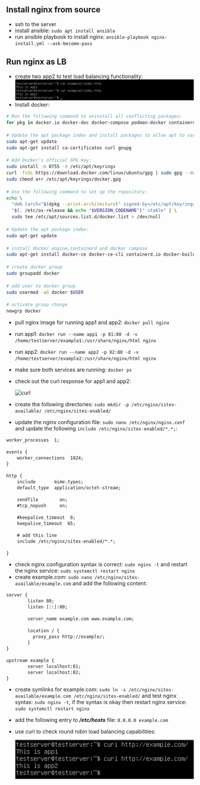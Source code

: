 ## Install nginx from source
- ssh to the server
- install ansible: `sudo apt install ansible`
- run ansible playbook to install nginx: `ansible-playbook nginx-install.yml --ask-become-pass`
## Run nginx as LB
- create two app2 to test load balancing functionality:
![twoapps](./twoapps.png)
- Install docker: 

```bash
# Run the following command to uninstall all conflicting packages:
for pkg in docker.io docker-doc docker-compose podman-docker containerd runc; do sudo apt-get remove $pkg; done

# Update the apt package index and install packages to allow apt to use a repository over HTTPS:
sudo apt-get update
sudo apt-get install ca-certificates curl gnupg

# Add Docker’s official GPG key:
sudo install -m 0755 -d /etc/apt/keyrings
curl -fsSL https://download.docker.com/linux/ubuntu/gpg | sudo gpg --dearmor -o /etc/apt/keyrings/docker.gpg
sudo chmod a+r /etc/apt/keyrings/docker.gpg

# Use the following command to set up the repository:
echo \
  "deb [arch="$(dpkg --print-architecture)" signed-by=/etc/apt/keyrings/docker.gpg] https://download.docker.com/linux/ubuntu \
  "$(. /etc/os-release && echo "$VERSION_CODENAME")" stable" | \
  sudo tee /etc/apt/sources.list.d/docker.list > /dev/null

# Update the apt package index:
sudo apt-get update

# install docker engine,containerd and docker compose
sudo apt-get install docker-ce docker-ce-cli containerd.io docker-buildx-plugin docker-compose-plugin

# create docker group
sudo groupadd docker

# add user to docker group
sudo usermod -aG docker $USER

# activate group change
newgrp docker
```
- pull nginx image for running app1 and app2: `docker pull nginx`
- run app1: `docker run --name app1 -p 81:80 -d -v /home/testserver/example1:/usr/share/nginx/html nginx`
- run app2: `docker run --name app2 -p 82:80 -d -v /home/testserver/example2:/usr/share/nginx/html nginx`
- make sure both services are running: `docker ps`
- check out the curl response for app1 and app2: 
  
  ![curl](/curl.png)

- create the following directories: `sudo mkdir -p /etc/nginx/sites-available/ /etc/nginx/sites-enabled/`
- update the nginx configuration file: `sudo nano /etc/nginx/nginx.conf` and update the following `include /etc/nginx/sites-enabled/*.*;`:
```nginxconf
worker_processes  1;

events {
    worker_connections  1024;
}

http {
    include       mime.types;
    default_type  application/octet-stream;

    sendfile        on;
    #tcp_nopush     on;

    #keepalive_timeout  0;
    keepalive_timeout  65;

    # add this line
    include /etc/nginx/sites-enabled/*.*;

}
```
- check nginx configuration syntax is correct: `sudo nginx -t` and restart the nginx service: `sudo systemctl restart nginx`
- create example.com: `sudo nano /etc/nginx/sites-available/example.com` and add the following content:
```nginxconf
server {
        listen 80;
        listen [::]:80;

        server_name example.com www.example.com;

        location / {
          proxy_pass http://example/;
        }
}

upstream example {
        server localhost:81;
        server localhost:82;
}
```
- create symlinks for example.com: `sudo ln -s /etc/nginx/sites-available/example.com /etc/nginx/sites-enabled/` and test nginx syntax: `sudo nginx -t`, if the syntax is okay then restart nginx service: `sudo systemctl restart nginx`
- add the following entry to ***/etc/hosts*** file: `0.0.0.0 example.com`
- use curl to check round robin load balancing capabilities:

  ![LB](./lb.png)